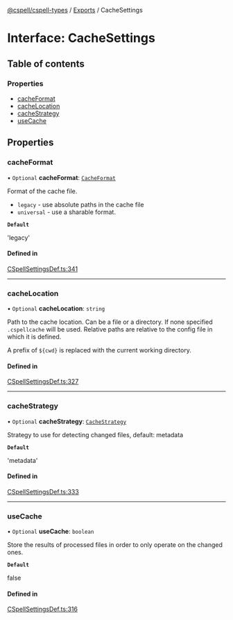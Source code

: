[@cspell/cspell-types](../README.md) / [Exports](../modules.md) / CacheSettings

# Interface: CacheSettings

## Table of contents

### Properties

- [cacheFormat](CacheSettings.md#cacheformat)
- [cacheLocation](CacheSettings.md#cachelocation)
- [cacheStrategy](CacheSettings.md#cachestrategy)
- [useCache](CacheSettings.md#usecache)

## Properties

### cacheFormat

• `Optional` **cacheFormat**: [`CacheFormat`](../modules.md#cacheformat)

Format of the cache file.
- `legacy` - use absolute paths in the cache file
- `universal` - use a sharable format.

**`Default`**

'legacy'

#### Defined in

[CSpellSettingsDef.ts:341](https://github.com/streetsidesoftware/cspell/blob/d20c1f2/packages/cspell-types/src/CSpellSettingsDef.ts#L341)

___

### cacheLocation

• `Optional` **cacheLocation**: `string`

Path to the cache location. Can be a file or a directory.
If none specified `.cspellcache` will be used.
Relative paths are relative to the config file in which it
is defined.

A prefix of `${cwd}` is replaced with the current working directory.

#### Defined in

[CSpellSettingsDef.ts:327](https://github.com/streetsidesoftware/cspell/blob/d20c1f2/packages/cspell-types/src/CSpellSettingsDef.ts#L327)

___

### cacheStrategy

• `Optional` **cacheStrategy**: [`CacheStrategy`](../modules.md#cachestrategy)

Strategy to use for detecting changed files, default: metadata

**`Default`**

'metadata'

#### Defined in

[CSpellSettingsDef.ts:333](https://github.com/streetsidesoftware/cspell/blob/d20c1f2/packages/cspell-types/src/CSpellSettingsDef.ts#L333)

___

### useCache

• `Optional` **useCache**: `boolean`

Store the results of processed files in order to only operate on the changed ones.

**`Default`**

false

#### Defined in

[CSpellSettingsDef.ts:316](https://github.com/streetsidesoftware/cspell/blob/d20c1f2/packages/cspell-types/src/CSpellSettingsDef.ts#L316)
